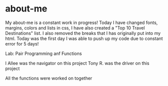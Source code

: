 # about-me

My about-me is a constant work in progress! Today I have changed fonts, margins, colors and lists in css, I have also created a "Top 10 Travel Destinations" list. I also removed the breaks that I has originally put into my html. Today was the first day I was able to push up my code due to constant error for 5 days!

Lab: Pair Programming anf Functions

I Allee was the navigator on this project
Tony R. was the driver on this project

All the functions were worked on together